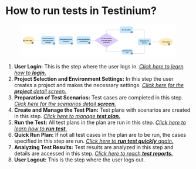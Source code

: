 # How to run tests in Testinium?

<figure><img src="../.gitbook/assets/Untitled (10).jpg" alt=""><figcaption></figcaption></figure>

1. **User Login:** This is the step where the user logs in.  [_Click here to learn how to **login.**_](../login/login/)
2. **Project Selection and Environment Settings:** In this step the user creates a project and makes the necessary settings. [_Click here for the **project** detail screen._](../projects/projects/)
3. **Preparation of Test Scenarios:** Test cases are completed in this step. [_Click here for the scenarios detail **screen**._](../projects/projects/scenarios.md)
4. **Create and Manage the Test Plan:** Test plans with scenarios are created in this step.  [_Click here to manage **test plan.**_](../projects/projects/plans.md)
5. **Run the Test:** All test plans in the plan are run in this step. [_Click here to learn how to **run test**._](../plans/all-plans/run-plan.md)
6. **Quick Run Plan:** If not all test cases in the plan are to be run, the cases specified in this step are run. [_Click here to **run test quickly** again._](../plans/all-plans/quick-run-plan.md)
7. **Analyzing Test Results:** Test results are analyzed in this step and details are accessed in this step. [_Click here to reach **test reports.**_](../plans/all-plans/report.md)
8. **User Logout:** This is the step where the user logs out.&#x20;

